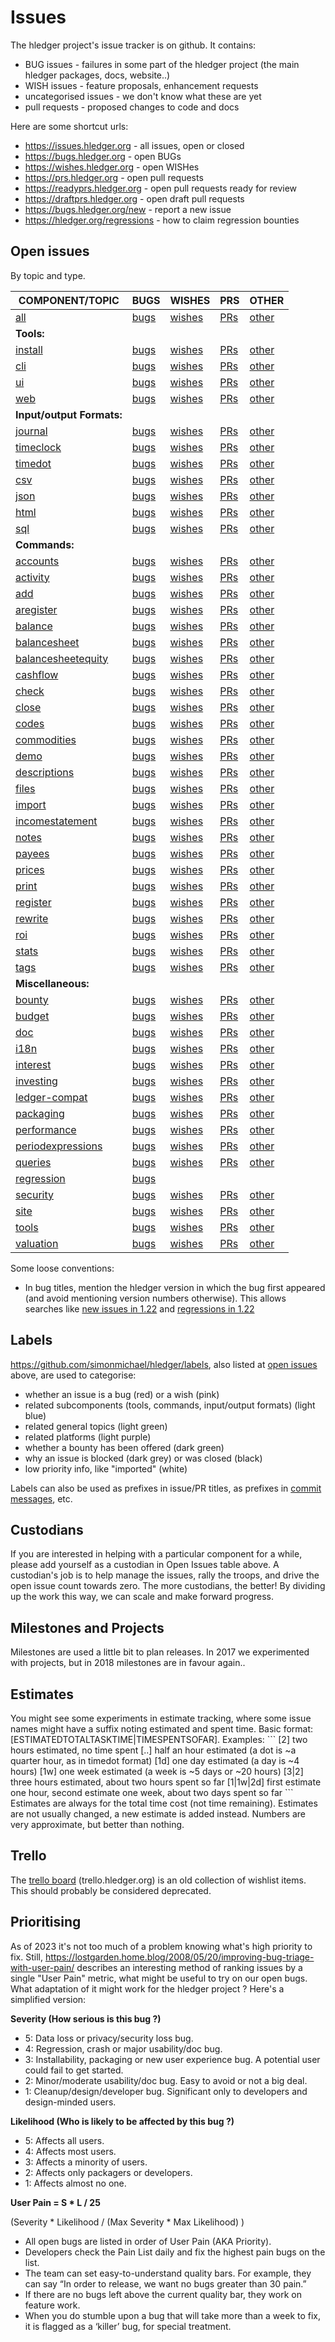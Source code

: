 # Issues

<div class=pagetoc>

<!-- toc -->
</div>

The hledger project\'s issue tracker is on github. It contains:

-   BUG issues - failures in some part of the hledger project (the main
    hledger packages, docs, website..)
-   WISH issues - feature proposals, enhancement requests
-   uncategorised issues - we don\'t know what these are yet
-   pull requests - proposed changes to code and docs

Here are some shortcut urls:

- <https://issues.hledger.org>       - all issues, open or closed
- <https://bugs.hledger.org>         - open BUGs
- <https://wishes.hledger.org>       - open WISHes
- <https://prs.hledger.org>          - open pull requests
- <https://readyprs.hledger.org>     - open pull requests ready for review
- <https://draftprs.hledger.org>     - open draft pull requests
- <https://bugs.hledger.org/new>     - report a new issue
- <https://hledger.org/regressions>  - how to claim regression bounties

## Open issues

<!-- 
This table doesn't have to be aligned, but it helps.
Editing it may require editor support, search/replace etc.
Syntax: https://www.pandoc.org/MANUAL.html#tables -> pipe_tables
-->

By topic and type.

| COMPONENT/TOPIC                                                                                                           | BUGS                                                                                                                 | WISHES                                                                                                                  | PRS                                                                                            | OTHER                                                                                                                                      |
|---------------------------------------------------------------------------------------------------------------------------|----------------------------------------------------------------------------------------------------------------------|-------------------------------------------------------------------------------------------------------------------------|------------------------------------------------------------------------------------------------|--------------------------------------------------------------------------------------------------------------------------------------------|
| [all](https://github.com/simonmichael/hledger/issues?q=is:open)                                                           | [bugs](https://github.com/simonmichael/hledger/issues?q=is:open+is:issue+label:%22A+BUG%22)                          | [wishes](https://github.com/simonmichael/hledger/issues?q=is:open+is:issue+label:%22A+WISH%22)                          | [PRs](https://github.com/simonmichael/hledger/issues?q=is:open+is:pr)                          | [other](https://github.com/simonmichael/hledger/issues?q=is:open+is:issue+-label:%22A+BUG%22+-label:%22A+WISH%22)                          |
| **Tools:**                                                                                                                |                                                                                                                      |                                                                                                                         |                                                                                                |                                                                                                                                            |
| [install](https://github.com/simonmichael/hledger/issues?q=is:open+label:install)                                         | [bugs](https://github.com/simonmichael/hledger/issues?q=is:open+is:issue+label:%22A+BUG%22+label:install)            | [wishes](https://github.com/simonmichael/hledger/issues?q=is:open+is:issue+label:%22A+WISH%22+label:install)            | [PRs](https://github.com/simonmichael/hledger/issues?q=is:open+is:pr+label:install)            | [other](https://github.com/simonmichael/hledger/issues?q=is:open+is:issue+-label:%22A+BUG%22+-label:%22A+WISH%22+label:install)            |
| [cli](https://github.com/simonmichael/hledger/issues?q=is:open+label:cli)                                                 | [bugs](https://github.com/simonmichael/hledger/issues?q=is:open+is:issue+label:%22A+BUG%22+label:cli)                | [wishes](https://github.com/simonmichael/hledger/issues?q=is:open+is:issue+label:%22A+WISH%22+label:cli)                | [PRs](https://github.com/simonmichael/hledger/issues?q=is:open+is:pr+label:cli)                | [other](https://github.com/simonmichael/hledger/issues?q=is:open+is:issue+-label:%22A+BUG%22+-label:%22A+WISH%22+label:cli)                |
| [ui](https://github.com/simonmichael/hledger/issues?q=is:open+label:ui)                                                   | [bugs](https://github.com/simonmichael/hledger/issues?q=is:open+is:issue+label:%22A+BUG%22+label:ui)                 | [wishes](https://github.com/simonmichael/hledger/issues?q=is:open+is:issue+label:%22A+WISH%22+label:ui)                 | [PRs](https://github.com/simonmichael/hledger/issues?q=is:open+is:pr+label:ui)                 | [other](https://github.com/simonmichael/hledger/issues?q=is:open+is:issue+-label:%22A+BUG%22+-label:%22A+WISH%22+label:ui)                 |
| [web](https://github.com/simonmichael/hledger/issues?q=is:open+label:web)                                                 | [bugs](https://github.com/simonmichael/hledger/issues?q=is:open+is:issue+label:%22A+BUG%22+label:web)                | [wishes](https://github.com/simonmichael/hledger/issues?q=is:open+is:issue+label:%22A+WISH%22+label:web)                | [PRs](https://github.com/simonmichael/hledger/issues?q=is:open+is:pr+label:web)                | [other](https://github.com/simonmichael/hledger/issues?q=is:open+is:issue+-label:%22A+BUG%22+-label:%22A+WISH%22+label:web)                |
| **Input/output Formats:**                                                                                                 |                                                                                                                      |                                                                                                                         |                                                                                                |                                                                                                                                            |
| [journal](https://github.com/simonmichael/hledger/issues?q=is:open+label:journal)                                         | [bugs](https://github.com/simonmichael/hledger/issues?q=is:open+is:issue+label:%22A+BUG%22+label:journal)            | [wishes](https://github.com/simonmichael/hledger/issues?q=is:open+is:issue+label:%22A+WISH%22+label:journal)            | [PRs](https://github.com/simonmichael/hledger/issues?q=is:open+is:pr+label:journal)            | [other](https://github.com/simonmichael/hledger/issues?q=is:open+is:issue+-label:%22A+BUG%22+-label:%22A+WISH%22+label:journal)            |
| [timeclock](https://github.com/simonmichael/hledger/issues?q=is:open+label:timeclock)                                     | [bugs](https://github.com/simonmichael/hledger/issues?q=is:open+is:issue+label:%22A+BUG%22+label:timeclock)          | [wishes](https://github.com/simonmichael/hledger/issues?q=is:open+is:issue+label:%22A+WISH%22+label:timeclock)          | [PRs](https://github.com/simonmichael/hledger/issues?q=is:open+is:pr+label:timeclock)          | [other](https://github.com/simonmichael/hledger/issues?q=is:open+is:issue+-label:%22A+BUG%22+-label:%22A+WISH%22+label:timeclock)          |
| [timedot](https://github.com/simonmichael/hledger/issues?q=is:open+label:timedot)                                         | [bugs](https://github.com/simonmichael/hledger/issues?q=is:open+is:issue+label:%22A+BUG%22+label:timedot)            | [wishes](https://github.com/simonmichael/hledger/issues?q=is:open+is:issue+label:%22A+WISH%22+label:timedot)            | [PRs](https://github.com/simonmichael/hledger/issues?q=is:open+is:pr+label:timedot)            | [other](https://github.com/simonmichael/hledger/issues?q=is:open+is:issue+-label:%22A+BUG%22+-label:%22A+WISH%22+label:timedot)            |
| [csv](https://github.com/simonmichael/hledger/issues?q=is:open+label:csv)                                                 | [bugs](https://github.com/simonmichael/hledger/issues?q=is:open+is:issue+label:%22A+BUG%22+label:csv)                | [wishes](https://github.com/simonmichael/hledger/issues?q=is:open+is:issue+label:%22A+WISH%22+label:csv)                | [PRs](https://github.com/simonmichael/hledger/issues?q=is:open+is:pr+label:csv)                | [other](https://github.com/simonmichael/hledger/issues?q=is:open+is:issue+-label:%22A+BUG%22+-label:%22A+WISH%22+label:csv)                |
| [json](https://github.com/simonmichael/hledger/issues?q=is:open+label:json)                                               | [bugs](https://github.com/simonmichael/hledger/issues?q=is:open+is:issue+label:%22A+BUG%22+label:json)               | [wishes](https://github.com/simonmichael/hledger/issues?q=is:open+is:issue+label:%22A+WISH%22+label:json)               | [PRs](https://github.com/simonmichael/hledger/issues?q=is:open+is:pr+label:json)               | [other](https://github.com/simonmichael/hledger/issues?q=is:open+is:issue+-label:%22A+BUG%22+-label:%22A+WISH%22+label:json)               |
| [html](https://github.com/simonmichael/hledger/issues?q=is:open+label:html)                                               | [bugs](https://github.com/simonmichael/hledger/issues?q=is:open+is:issue+label:%22A+BUG%22+label:html)               | [wishes](https://github.com/simonmichael/hledger/issues?q=is:open+is:issue+label:%22A+WISH%22+label:html)               | [PRs](https://github.com/simonmichael/hledger/issues?q=is:open+is:pr+label:html)               | [other](https://github.com/simonmichael/hledger/issues?q=is:open+is:issue+-label:%22A+BUG%22+-label:%22A+WISH%22+label:html)               |
| [sql](https://github.com/simonmichael/hledger/issues?q=is:open+label:sql)                                                 | [bugs](https://github.com/simonmichael/hledger/issues?q=is:open+is:issue+label:%22A+BUG%22+label:sql)                | [wishes](https://github.com/simonmichael/hledger/issues?q=is:open+is:issue+label:%22A+WISH%22+label:sql)                | [PRs](https://github.com/simonmichael/hledger/issues?q=is:open+is:pr+label:sql)                | [other](https://github.com/simonmichael/hledger/issues?q=is:open+is:issue+-label:%22A+BUG%22+-label:%22A+WISH%22+label:sql)                |
| **Commands:**                                                                                                             |                                                                                                                      |                                                                                                                         |                                                                                                |                                                                                                                                            |
| [accounts](https://github.com/simonmichael/hledger/issues?q=is:open+label:accounts)                                       | [bugs](https://github.com/simonmichael/hledger/issues?q=is:open+is:issue+label:%22A+BUG%22+label:accounts)           | [wishes](https://github.com/simonmichael/hledger/issues?q=is:open+is:issue+label:%22A+WISH%22+label:accounts)           | [PRs](https://github.com/simonmichael/hledger/issues?q=is:open+is:pr+label:accounts)           | [other](https://github.com/simonmichael/hledger/issues?q=is:open+is:issue+-label:%22A+BUG%22+-label:%22A+WISH%22+label:accounts)           |
| [activity](https://github.com/simonmichael/hledger/issues?q=is:open+label:activity)                                       | [bugs](https://github.com/simonmichael/hledger/issues?q=is:open+is:issue+label:%22A+BUG%22+label:activity)           | [wishes](https://github.com/simonmichael/hledger/issues?q=is:open+is:issue+label:%22A+WISH%22+label:activity)           | [PRs](https://github.com/simonmichael/hledger/issues?q=is:open+is:pr+label:activity)           | [other](https://github.com/simonmichael/hledger/issues?q=is:open+is:issue+-label:%22A+BUG%22+-label:%22A+WISH%22+label:activity)           |
| [add](https://github.com/simonmichael/hledger/issues?q=is:open+label:add)                                                 | [bugs](https://github.com/simonmichael/hledger/issues?q=is:open+is:issue+label:%22A+BUG%22+label:add)                | [wishes](https://github.com/simonmichael/hledger/issues?q=is:open+is:issue+label:%22A+WISH%22+label:add)                | [PRs](https://github.com/simonmichael/hledger/issues?q=is:open+is:pr+label:add)                | [other](https://github.com/simonmichael/hledger/issues?q=is:open+is:issue+-label:%22A+BUG%22+-label:%22A+WISH%22+label:add)                |
| [aregister](https://github.com/simonmichael/hledger/issues?q=is:open+label:aregister)                                     | [bugs](https://github.com/simonmichael/hledger/issues?q=is:open+is:issue+label:%22A+BUG%22+label:aregister)          | [wishes](https://github.com/simonmichael/hledger/issues?q=is:open+is:issue+label:%22A+WISH%22+label:aregister)          | [PRs](https://github.com/simonmichael/hledger/issues?q=is:open+is:pr+label:aregister)          | [other](https://github.com/simonmichael/hledger/issues?q=is:open+is:issue+-label:%22A+BUG%22+-label:%22A+WISH%22+label:aregister)          |
| [balance](https://github.com/simonmichael/hledger/issues?q=is:open+label:balance)                                         | [bugs](https://github.com/simonmichael/hledger/issues?q=is:open+is:issue+label:%22A+BUG%22+label:balance)            | [wishes](https://github.com/simonmichael/hledger/issues?q=is:open+is:issue+label:%22A+WISH%22+label:balance)            | [PRs](https://github.com/simonmichael/hledger/issues?q=is:open+is:pr+label:balance)            | [other](https://github.com/simonmichael/hledger/issues?q=is:open+is:issue+-label:%22A+BUG%22+-label:%22A+WISH%22+label:balance)            |
| [balancesheet](https://github.com/simonmichael/hledger/issues?q=is:open+label:balancesheet)                               | [bugs](https://github.com/simonmichael/hledger/issues?q=is:open+is:issue+label:%22A+BUG%22+label:balancesheet)       | [wishes](https://github.com/simonmichael/hledger/issues?q=is:open+is:issue+label:%22A+WISH%22+label:balancesheet)       | [PRs](https://github.com/simonmichael/hledger/issues?q=is:open+is:pr+label:balancesheet)       | [other](https://github.com/simonmichael/hledger/issues?q=is:open+is:issue+-label:%22A+BUG%22+-label:%22A+WISH%22+label:balancesheet)       |
| [balancesheetequity](https://github.com/simonmichael/hledger/issues?q=is:open+label:balancesheetequity)                   | [bugs](https://github.com/simonmichael/hledger/issues?q=is:open+is:issue+label:%22A+BUG%22+label:balancesheetequity) | [wishes](https://github.com/simonmichael/hledger/issues?q=is:open+is:issue+label:%22A+WISH%22+label:balancesheetequity) | [PRs](https://github.com/simonmichael/hledger/issues?q=is:open+is:pr+label:balancesheetequity) | [other](https://github.com/simonmichael/hledger/issues?q=is:open+is:issue+-label:%22A+BUG%22+-label:%22A+WISH%22+label:balancesheetequity) |
| [cashflow](https://github.com/simonmichael/hledger/issues?q=is:open+label:cashflow)                                       | [bugs](https://github.com/simonmichael/hledger/issues?q=is:open+is:issue+label:%22A+BUG%22+label:cashflow)           | [wishes](https://github.com/simonmichael/hledger/issues?q=is:open+is:issue+label:%22A+WISH%22+label:cashflow)           | [PRs](https://github.com/simonmichael/hledger/issues?q=is:open+is:pr+label:cashflow)           | [other](https://github.com/simonmichael/hledger/issues?q=is:open+is:issue+-label:%22A+BUG%22+-label:%22A+WISH%22+label:cashflow)           |
| [check](https://github.com/simonmichael/hledger/issues?q=is:open+label:check)                                             | [bugs](https://github.com/simonmichael/hledger/issues?q=is:open+is:issue+label:%22A+BUG%22+label:check)              | [wishes](https://github.com/simonmichael/hledger/issues?q=is:open+is:issue+label:%22A+WISH%22+label:check)              | [PRs](https://github.com/simonmichael/hledger/issues?q=is:open+is:pr+label:check)              | [other](https://github.com/simonmichael/hledger/issues?q=is:open+is:issue+-label:%22A+BUG%22+-label:%22A+WISH%22+label:check)              |
| [close](https://github.com/simonmichael/hledger/issues?q=is:open+label:close)                                             | [bugs](https://github.com/simonmichael/hledger/issues?q=is:open+is:issue+label:%22A+BUG%22+label:close)              | [wishes](https://github.com/simonmichael/hledger/issues?q=is:open+is:issue+label:%22A+WISH%22+label:close)              | [PRs](https://github.com/simonmichael/hledger/issues?q=is:open+is:pr+label:close)              | [other](https://github.com/simonmichael/hledger/issues?q=is:open+is:issue+-label:%22A+BUG%22+-label:%22A+WISH%22+label:close)              |
| [codes](https://github.com/simonmichael/hledger/issues?q=is:open+label:codes)                                             | [bugs](https://github.com/simonmichael/hledger/issues?q=is:open+is:issue+label:%22A+BUG%22+label:codes)              | [wishes](https://github.com/simonmichael/hledger/issues?q=is:open+is:issue+label:%22A+WISH%22+label:codes)              | [PRs](https://github.com/simonmichael/hledger/issues?q=is:open+is:pr+label:codes)              | [other](https://github.com/simonmichael/hledger/issues?q=is:open+is:issue+-label:%22A+BUG%22+-label:%22A+WISH%22+label:codes)              |
| [commodities](https://github.com/simonmichael/hledger/issues?q=is:open+label:commodities)                                 | [bugs](https://github.com/simonmichael/hledger/issues?q=is:open+is:issue+label:%22A+BUG%22+label:commodities)        | [wishes](https://github.com/simonmichael/hledger/issues?q=is:open+is:issue+label:%22A+WISH%22+label:commodities)        | [PRs](https://github.com/simonmichael/hledger/issues?q=is:open+is:pr+label:commodities)        | [other](https://github.com/simonmichael/hledger/issues?q=is:open+is:issue+-label:%22A+BUG%22+-label:%22A+WISH%22+label:commodities)        |
| [demo](https://github.com/simonmichael/hledger/issues?q=is:open+label:demo)                                               | [bugs](https://github.com/simonmichael/hledger/issues?q=is:open+is:issue+label:%22A+BUG%22+label:demo)               | [wishes](https://github.com/simonmichael/hledger/issues?q=is:open+is:issue+label:%22A+WISH%22+label:demo)               | [PRs](https://github.com/simonmichael/hledger/issues?q=is:open+is:pr+label:demo)               | [other](https://github.com/simonmichael/hledger/issues?q=is:open+is:issue+-label:%22A+BUG%22+-label:%22A+WISH%22+label:demo)               |
| [descriptions](https://github.com/simonmichael/hledger/issues?q=is:open+label:descriptions)                               | [bugs](https://github.com/simonmichael/hledger/issues?q=is:open+is:issue+label:%22A+BUG%22+label:descriptions)       | [wishes](https://github.com/simonmichael/hledger/issues?q=is:open+is:issue+label:%22A+WISH%22+label:descriptions)       | [PRs](https://github.com/simonmichael/hledger/issues?q=is:open+is:pr+label:descriptions)       | [other](https://github.com/simonmichael/hledger/issues?q=is:open+is:issue+-label:%22A+BUG%22+-label:%22A+WISH%22+label:descriptions)       |
| [files](https://github.com/simonmichael/hledger/issues?q=is:open+label:files)                                             | [bugs](https://github.com/simonmichael/hledger/issues?q=is:open+is:issue+label:%22A+BUG%22+label:files)              | [wishes](https://github.com/simonmichael/hledger/issues?q=is:open+is:issue+label:%22A+WISH%22+label:files)              | [PRs](https://github.com/simonmichael/hledger/issues?q=is:open+is:pr+label:files)              | [other](https://github.com/simonmichael/hledger/issues?q=is:open+is:issue+-label:%22A+BUG%22+-label:%22A+WISH%22+label:files)              |
| [import](https://github.com/simonmichael/hledger/issues?q=is:open+label:import)                                           | [bugs](https://github.com/simonmichael/hledger/issues?q=is:open+is:issue+label:%22A+BUG%22+label:import)             | [wishes](https://github.com/simonmichael/hledger/issues?q=is:open+is:issue+label:%22A+WISH%22+label:import)             | [PRs](https://github.com/simonmichael/hledger/issues?q=is:open+is:pr+label:import)             | [other](https://github.com/simonmichael/hledger/issues?q=is:open+is:issue+-label:%22A+BUG%22+-label:%22A+WISH%22+label:import)             |
| [incomestatement](https://github.com/simonmichael/hledger/issues?q=is:open+label:incomestatement)                         | [bugs](https://github.com/simonmichael/hledger/issues?q=is:open+is:issue+label:%22A+BUG%22+label:incomestatement)    | [wishes](https://github.com/simonmichael/hledger/issues?q=is:open+is:issue+label:%22A+WISH%22+label:incomestatement)    | [PRs](https://github.com/simonmichael/hledger/issues?q=is:open+is:pr+label:incomestatement)    | [other](https://github.com/simonmichael/hledger/issues?q=is:open+is:issue+-label:%22A+BUG%22+-label:%22A+WISH%22+label:incomestatement)    |
| [notes](https://github.com/simonmichael/hledger/issues?q=is:open+label:notes)                                             | [bugs](https://github.com/simonmichael/hledger/issues?q=is:open+is:issue+label:%22A+BUG%22+label:notes)              | [wishes](https://github.com/simonmichael/hledger/issues?q=is:open+is:issue+label:%22A+WISH%22+label:notes)              | [PRs](https://github.com/simonmichael/hledger/issues?q=is:open+is:pr+label:notes)              | [other](https://github.com/simonmichael/hledger/issues?q=is:open+is:issue+-label:%22A+BUG%22+-label:%22A+WISH%22+label:notes)              |
| [payees](https://github.com/simonmichael/hledger/issues?q=is:open+label:payees)                                           | [bugs](https://github.com/simonmichael/hledger/issues?q=is:open+is:issue+label:%22A+BUG%22+label:payees)             | [wishes](https://github.com/simonmichael/hledger/issues?q=is:open+is:issue+label:%22A+WISH%22+label:payees)             | [PRs](https://github.com/simonmichael/hledger/issues?q=is:open+is:pr+label:payees)             | [other](https://github.com/simonmichael/hledger/issues?q=is:open+is:issue+-label:%22A+BUG%22+-label:%22A+WISH%22+label:payees)             |
| [prices](https://github.com/simonmichael/hledger/issues?q=is:open+label:prices)                                           | [bugs](https://github.com/simonmichael/hledger/issues?q=is:open+is:issue+label:%22A+BUG%22+label:prices)             | [wishes](https://github.com/simonmichael/hledger/issues?q=is:open+is:issue+label:%22A+WISH%22+label:prices)             | [PRs](https://github.com/simonmichael/hledger/issues?q=is:open+is:pr+label:prices)             | [other](https://github.com/simonmichael/hledger/issues?q=is:open+is:issue+-label:%22A+BUG%22+-label:%22A+WISH%22+label:prices)             |
| [print](https://github.com/simonmichael/hledger/issues?q=is:open+label:print)                                             | [bugs](https://github.com/simonmichael/hledger/issues?q=is:open+is:issue+label:%22A+BUG%22+label:print)              | [wishes](https://github.com/simonmichael/hledger/issues?q=is:open+is:issue+label:%22A+WISH%22+label:print)              | [PRs](https://github.com/simonmichael/hledger/issues?q=is:open+is:pr+label:print)              | [other](https://github.com/simonmichael/hledger/issues?q=is:open+is:issue+-label:%22A+BUG%22+-label:%22A+WISH%22+label:print)              |
| [register](https://github.com/simonmichael/hledger/issues?q=is:open+label:register)                                       | [bugs](https://github.com/simonmichael/hledger/issues?q=is:open+is:issue+label:%22A+BUG%22+label:register)           | [wishes](https://github.com/simonmichael/hledger/issues?q=is:open+is:issue+label:%22A+WISH%22+label:register)           | [PRs](https://github.com/simonmichael/hledger/issues?q=is:open+is:pr+label:register)           | [other](https://github.com/simonmichael/hledger/issues?q=is:open+is:issue+-label:%22A+BUG%22+-label:%22A+WISH%22+label:register)           |
| [rewrite](https://github.com/simonmichael/hledger/issues?q=is:open+label:rewrite)                                         | [bugs](https://github.com/simonmichael/hledger/issues?q=is:open+is:issue+label:%22A+BUG%22+label:rewrite)            | [wishes](https://github.com/simonmichael/hledger/issues?q=is:open+is:issue+label:%22A+WISH%22+label:rewrite)            | [PRs](https://github.com/simonmichael/hledger/issues?q=is:open+is:pr+label:rewrite)            | [other](https://github.com/simonmichael/hledger/issues?q=is:open+is:issue+-label:%22A+BUG%22+-label:%22A+WISH%22+label:rewrite)            |
| [roi](https://github.com/simonmichael/hledger/issues?q=is:open+label:roi)                                                 | [bugs](https://github.com/simonmichael/hledger/issues?q=is:open+is:issue+label:%22A+BUG%22+label:roi)                | [wishes](https://github.com/simonmichael/hledger/issues?q=is:open+is:issue+label:%22A+WISH%22+label:roi)                | [PRs](https://github.com/simonmichael/hledger/issues?q=is:open+is:pr+label:roi)                | [other](https://github.com/simonmichael/hledger/issues?q=is:open+is:issue+-label:%22A+BUG%22+-label:%22A+WISH%22+label:roi)                |
| [stats](https://github.com/simonmichael/hledger/issues?q=is:open+label:stats)                                             | [bugs](https://github.com/simonmichael/hledger/issues?q=is:open+is:issue+label:%22A+BUG%22+label:stats)              | [wishes](https://github.com/simonmichael/hledger/issues?q=is:open+is:issue+label:%22A+WISH%22+label:stats)              | [PRs](https://github.com/simonmichael/hledger/issues?q=is:open+is:pr+label:stats)              | [other](https://github.com/simonmichael/hledger/issues?q=is:open+is:issue+-label:%22A+BUG%22+-label:%22A+WISH%22+label:stats)              |
| [tags](https://github.com/simonmichael/hledger/issues?q=is:open+label:tags)                                               | [bugs](https://github.com/simonmichael/hledger/issues?q=is:open+is:issue+label:%22A+BUG%22+label:tags)               | [wishes](https://github.com/simonmichael/hledger/issues?q=is:open+is:issue+label:%22A+WISH%22+label:tags)               | [PRs](https://github.com/simonmichael/hledger/issues?q=is:open+is:pr+label:tags)               | [other](https://github.com/simonmichael/hledger/issues?q=is:open+is:issue+-label:%22A+BUG%22+-label:%22A+WISH%22+label:tags)               |
| **Miscellaneous:**                                                                                                        |                                                                                                                      |                                                                                                                         |                                                                                                |                                                                                                                                            |
| [bounty](https://github.com/simonmichael/hledger/issues?q=is:open+label:bounty)                                           | [bugs](https://github.com/simonmichael/hledger/issues?q=is:open+is:issue+label:%22A+BUG%22+label:bounty)             | [wishes](https://github.com/simonmichael/hledger/issues?q=is:open+is:issue+label:%22A+WISH%22+label:bounty)             | [PRs](https://github.com/simonmichael/hledger/issues?q=is:open+is:pr+label:budget)             | [other](https://github.com/simonmichael/hledger/issues?q=is:open+is:issue+-label:%22A+BUG%22+-label:%22A+WISH%22+label:budget)             |
| [budget](https://github.com/simonmichael/hledger/issues?q=is:open+label:budget)                                           | [bugs](https://github.com/simonmichael/hledger/issues?q=is:open+is:issue+label:%22A+BUG%22+label:budget)             | [wishes](https://github.com/simonmichael/hledger/issues?q=is:open+is:issue+label:%22A+WISH%22+label:budget)             | [PRs](https://github.com/simonmichael/hledger/issues?q=is:open+is:pr+label:budget)             | [other](https://github.com/simonmichael/hledger/issues?q=is:open+is:issue+-label:%22A+BUG%22+-label:%22A+WISH%22+label:budget)             |
| [doc](https://github.com/simonmichael/hledger/issues?q=is:open+label:doc)                                                 | [bugs](https://github.com/simonmichael/hledger/issues?q=is:open+is:issue+label:%22A+BUG%22+label:doc)                | [wishes](https://github.com/simonmichael/hledger/issues?q=is:open+is:issue+label:%22A+WISH%22+label:doc)                | [PRs](https://github.com/simonmichael/hledger/issues?q=is:open+is:pr+label:doc)                | [other](https://github.com/simonmichael/hledger/issues?q=is:open+is:issue+-label:%22A+BUG%22+-label:%22A+WISH%22+label:doc)                |
| [i18n](https://github.com/simonmichael/hledger/issues?q=is:open+label:i18n)                                               | [bugs](https://github.com/simonmichael/hledger/issues?q=is:open+is:issue+label:%22A+BUG%22+label:i18n)               | [wishes](https://github.com/simonmichael/hledger/issues?q=is:open+is:issue+label:%22A+WISH%22+label:i18n)               | [PRs](https://github.com/simonmichael/hledger/issues?q=is:open+is:pr+label:i18n)               | [other](https://github.com/simonmichael/hledger/issues?q=is:open+is:issue+-label:%22A+BUG%22+-label:%22A+WISH%22+label:i18n)               |
| [interest](https://github.com/simonmichael/hledger/issues?q=is:open+label:interest)                                       | [bugs](https://github.com/simonmichael/hledger/issues?q=is:open+is:issue+label:%22A+BUG%22+label:interest)           | [wishes](https://github.com/simonmichael/hledger/issues?q=is:open+is:issue+label:%22A+WISH%22+label:interest)           | [PRs](https://github.com/simonmichael/hledger/issues?q=is:open+is:pr+label:interest)           | [other](https://github.com/simonmichael/hledger/issues?q=is:open+is:issue+-label:%22A+BUG%22+-label:%22A+WISH%22+label:interest)           |
| [investing](https://github.com/simonmichael/hledger/issues?q=is:open+label:investing)                                     | [bugs](https://github.com/simonmichael/hledger/issues?q=is:open+is:issue+label:%22A+BUG%22+label:investing)          | [wishes](https://github.com/simonmichael/hledger/issues?q=is:open+is:issue+label:%22A+WISH%22+label:investing)          | [PRs](https://github.com/simonmichael/hledger/issues?q=is:open+is:pr+label:investing)          | [other](https://github.com/simonmichael/hledger/issues?q=is:open+is:issue+-label:%22A+BUG%22+-label:%22A+WISH%22+label:investing)          |
| [ledger-compat](https://github.com/simonmichael/hledger/issues?q=is:open+label:ledger-compat)                             | [bugs](https://github.com/simonmichael/hledger/issues?q=is:open+is:issue+label:%22A+BUG%22+label:ledger-compat)      | [wishes](https://github.com/simonmichael/hledger/issues?q=is:open+is:issue+label:%22A+WISH%22+label:ledger-compat)      | [PRs](https://github.com/simonmichael/hledger/issues?q=is:open+is:pr+label:ledger-compat)      | [other](https://github.com/simonmichael/hledger/issues?q=is:open+is:issue+-label:%22A+BUG%22+-label:%22A+WISH%22+label:ledger-compat)      |
| [packaging](https://github.com/simonmichael/hledger/issues?q=is:open+label:deps)                                          | [bugs](https://github.com/simonmichael/hledger/issues?q=is:open+is:issue+label:%22A+BUG%22+label:deps)               | [wishes](https://github.com/simonmichael/hledger/issues?q=is:open+is:issue+label:%22A+WISH%22+label:deps)               | [PRs](https://github.com/simonmichael/hledger/issues?q=is:open+is:pr+label:deps)               | [other](https://github.com/simonmichael/hledger/issues?q=is:open+is:issue+-label:%22A+BUG%22+-label:%22A+WISH%22+label:deps)               |
| [performance](https://github.com/simonmichael/hledger/issues?q=is:open+label:performance)                                 | [bugs](https://github.com/simonmichael/hledger/issues?q=is:open+is:issue+label:%22A+BUG%22+label:performance)        | [wishes](https://github.com/simonmichael/hledger/issues?q=is:open+is:issue+label:%22A+WISH%22+label:performance)        | [PRs](https://github.com/simonmichael/hledger/issues?q=is:open+is:pr+label:performance)        | [other](https://github.com/simonmichael/hledger/issues?q=is:open+is:issue+-label:%22A+BUG%22+-label:%22A+WISH%22+label:performance)        |
| [periodexpressions](https://github.com/simonmichael/hledger/issues?q=is:open+label:periodexpressions)                     | [bugs](https://github.com/simonmichael/hledger/issues?q=is:open+is:issue+label:%22A+BUG%22+label:periodexpressions)  | [wishes](https://github.com/simonmichael/hledger/issues?q=is:open+is:issue+label:%22A+WISH%22+label:periodexpressions)  | [PRs](https://github.com/simonmichael/hledger/issues?q=is:open+is:pr+label:periodexpressions)  | [other](https://github.com/simonmichael/hledger/issues?q=is:open+is:issue+-label:%22A+BUG%22+-label:%22A+WISH%22+label:periodexpressions)  |
| [queries](https://github.com/simonmichael/hledger/issues?q=is:open+label:queries)                                         | [bugs](https://github.com/simonmichael/hledger/issues?q=is:open+is:issue+label:%22A+BUG%22+label:queries)            | [wishes](https://github.com/simonmichael/hledger/issues?q=is:open+is:issue+label:%22A+WISH%22+label:queries)            | [PRs](https://github.com/simonmichael/hledger/issues?q=is:open+is:pr+label:queries)            | [other](https://github.com/simonmichael/hledger/issues?q=is:open+is:issue+-label:%22A+BUG%22+-label:%22A+WISH%22+label:queries)            |
| [regression](https://github.com/simonmichael/hledger/issues?q=is:open+label:regression)                                   | [bugs](https://github.com/simonmichael/hledger/issues?q=is:open+is:issue+label:%22A+BUG%22+label:regression)         |                                                                                                                         |                                                                                                |                                                                                                                                            |
| [security](https://github.com/simonmichael/hledger/issues?q=is:open+label:security)                                       | [bugs](https://github.com/simonmichael/hledger/issues?q=is:open+is:issue+label:%22A+BUG%22+label:security)           | [wishes](https://github.com/simonmichael/hledger/issues?q=is:open+is:issue+label:%22A+WISH%22+label:security)           | [PRs](https://github.com/simonmichael/hledger/issues?q=is:open+is:pr+label:security)           | [other](https://github.com/simonmichael/hledger/issues?q=is:open+is:issue+-label:%22A+BUG%22+-label:%22A+WISH%22+label:security)           |
| [site](https://github.com/simonmichael/hledger/issues?q=is:open+label:site)                                               | [bugs](https://github.com/simonmichael/hledger/issues?q=is:open+is:issue+label:%22A+BUG%22+label:site)               | [wishes](https://github.com/simonmichael/hledger/issues?q=is:open+is:issue+label:%22A+WISH%22+label:site)               | [PRs](https://github.com/simonmichael/hledger/issues?q=is:open+is:pr+label:site)               | [other](https://github.com/simonmichael/hledger/issues?q=is:open+is:issue+-label:%22A+BUG%22+-label:%22A+WISH%22+label:site)               |
| [tools](https://github.com/simonmichael/hledger/issues?q=is:open+label:tools)                                             | [bugs](https://github.com/simonmichael/hledger/issues?q=is:open+is:issue+label:%22A+BUG%22+label:tools)              | [wishes](https://github.com/simonmichael/hledger/issues?q=is:open+is:issue+label:%22A+WISH%22+label:tools)              | [PRs](https://github.com/simonmichael/hledger/issues?q=is:open+is:pr+label:tools)              | [other](https://github.com/simonmichael/hledger/issues?q=is:open+is:issue+-label:%22A+BUG%22+-label:%22A+WISH%22+label:tools)              |
| [valuation](https://github.com/simonmichael/hledger/issues?q=is:open+label:valuation)                                     | [bugs](https://github.com/simonmichael/hledger/issues?q=is:open+is:issue+label:%22A+BUG%22+label:valuation)          | [wishes](https://github.com/simonmichael/hledger/issues?q=is:open+is:issue+label:%22A+WISH%22+label:valuation)          | [PRs](https://github.com/simonmichael/hledger/issues?q=is:open+is:pr+label:valuation)          | [other](https://github.com/simonmichael/hledger/issues?q=is:open+is:issue+-label:%22A+BUG%22+-label:%22A+WISH%22+label:valuation)          |



Some loose conventions:

- In bug titles, mention the hledger version in which the bug first appeared 
  (and avoid mentioning version numbers otherwise).
  This allows searches like
  [new issues in 1.22](https://github.com/simonmichael/hledger/issues?q=in%3Atitle+1.22)
  and
  [regressions in 1.22](https://github.com/simonmichael/hledger/issues?q=in%3Atitle+1.22+label%3Aregression)


## Labels

<https://github.com/simonmichael/hledger/labels>,
also listed at [open issues](#open-issues) above,
are used to categorise:

- whether an issue is a bug (red) or a wish (pink)
- related subcomponents (tools, commands, input/output formats) (light blue)
- related general topics (light green)
- related platforms (light purple)
- whether a bounty has been offered (dark green)
- why an issue is blocked (dark grey) or was closed (black)
- low priority info, like "imported" (white)

Labels can also be used as prefixes in issue/PR titles,
as prefixes in [commit messages](#commit-messages), etc.

## Custodians

If you are interested in helping with a particular component for a
while, please add yourself as a custodian in Open Issues table above.
A custodian\'s job is to help manage the issues, rally the troops, and
drive the open issue count towards zero. The more custodians, the
better! By dividing up the work this way, we can scale and make forward
progress.

## Milestones and Projects

Milestones are used a little bit to plan releases. In 2017 we
experimented with projects, but in 2018 milestones are in favour again..

## Estimates

You might see some experiments in estimate tracking, where some issue
names might have a suffix noting estimated and spent time. Basic format:
\[ESTIMATEDTOTALTASKTIME\|TIMESPENTSOFAR\]. Examples: \`\`\` \[2\] two
hours estimated, no time spent \[..\] half an hour estimated (a dot is
\~a quarter hour, as in timedot format) \[1d\] one day estimated (a day
is \~4 hours) \[1w\] one week estimated (a week is \~5 days or \~20
hours) \[3\|2\] three hours estimated, about two hours spent so far
\[1\|1w\|2d\] first estimate one hour, second estimate one week, about
two days spent so far \`\`\` Estimates are always for the total time
cost (not time remaining). Estimates are not usually changed, a new
estimate is added instead. Numbers are very approximate, but better than
nothing.

## Trello

The [trello board](http://trello.hledger.org) (trello.hledger.org) is an
old collection of wishlist items. This should probably be considered
deprecated.

## Prioritising

As of 2023 it's not too much of a problem knowing what's high priority to fix.
Still, <https://lostgarden.home.blog/2008/05/20/improving-bug-triage-with-user-pain/> 
describes an interesting method of ranking issues by a single "User Pain" metric,
what might be useful to try on our open bugs.
What adaptation of it might work for the hledger project ?
Here's a simplified version:

**Severity (How serious is this bug ?)**

- 5: Data loss or privacy/security loss bug.
- 4: Regression, crash or major usability/doc bug.
- 3: Installability, packaging or new user experience bug. A potential user could fail to get started.
- 2: Minor/moderate usability/doc bug. Easy to avoid or not a big deal.
- 1: Cleanup/design/developer bug. Significant only to developers and design-minded users.

**Likelihood (Who is likely to be affected by this bug ?)**

- 5: Affects all users.
- 4: Affects most users.
- 3: Affects a minority of users.
- 2: Affects only packagers or developers.
- 1: Affects almost no one.

**User Pain = S * L / 25**

  (Severity * Likelihood / (Max Severity * Max Likelihood) )

- All open bugs are listed in order of User Pain (AKA Priority).
- Developers check the Pain List daily and fix the highest pain bugs on the list.
- The team can set easy-to-understand quality bars. For example, they can say “In order to release, we want no bugs greater than 30 pain.” 
- If there are no bugs left above the current quality bar, they work on feature work.
- When you do stumble upon a bug that will take more than a week to fix, it is flagged as a ‘killer’ bug, for special treatment.
